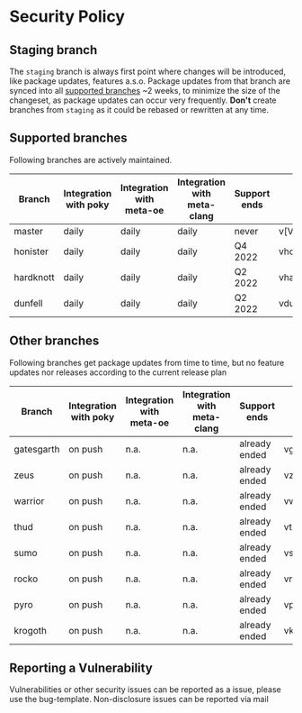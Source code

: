 # Security Policy

## Staging branch

The `staging` branch is always first point where changes will be introduced, like package updates, features a.s.o.
Package updates from that branch are synced into all [supported branches](#supported-branches) ~2 weeks, to minimize the
size of the changeset, as package updates can occur very frequently.
**Don't** create branches from `staging` as it could be rebased or rewritten at any time.

## Supported branches

Following branches are actively maintained.

| Branch    | Integration with poky | Integration with meta-oe | Integration with meta-clang | Support ends | Release tag          |
| --------- | --------------------- | ------------------------ | --------------------------- | ------------ | -------------------- |
| master    | daily                 | daily                    | daily                       | never        | v[VERSION]           |
| honister  | daily                 | daily                    | daily                       | Q4 2022      | vhonister_[VERSION]  |
| hardknott | daily                 | daily                    | daily                       | Q2 2022      | vhardknott_[VERSION] |
| dunfell   | daily                 | daily                    | daily                       | Q2 2022      | vdunfell_[VERSION]   |

## Other branches

Following branches get package updates from time to time, but no feature updates nor releases according to the current release plan

| Branch     | Integration with poky | Integration with meta-oe | Integration with meta-clang | Support ends  | Release tag           |
| ---------- | --------------------- | ------------------------ | --------------------------- | ------------- | --------------------- |
| gatesgarth | on push               | n.a.                     | n.a.                        | already ended | vgatesgarth_[VERSION] |
| zeus       | on push               | n.a.                     | n.a.                        | already ended | vzeus_[VERSION]       |
| warrior    | on push               | n.a.                     | n.a.                        | already ended | vwarrior_[VERSION]    |
| thud       | on push               | n.a.                     | n.a.                        | already ended | vthud_[VERSION]       |
| sumo       | on push               | n.a.                     | n.a.                        | already ended | vsumo_[VERSION]       |
| rocko      | on push               | n.a.                     | n.a.                        | already ended | vrocko_[VERSION]      |
| pyro       | on push               | n.a.                     | n.a.                        | already ended | vpyro_[VERSION]       |
| krogoth    | on push               | n.a.                     | n.a.                        | already ended | vkrogoth_[VERSION]    |

## Reporting a Vulnerability

Vulnerabilities or other security issues can be reported as a issue, please use the bug-template.
Non-disclosure issues can be reported via mail
